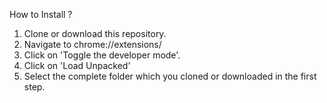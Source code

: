 How to Install ?

  1.  Clone or download this repository.
  2.  Navigate to chrome://extensions/
  3.  Click on 'Toggle the developer mode'.
  4.  Click on 'Load Unpacked'
  5.  Select the complete folder which you cloned or downloaded in the first step.
